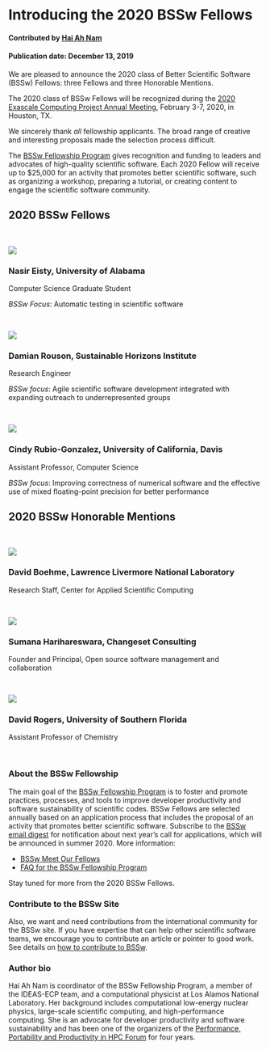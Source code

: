 # Introducing the 2020 BSSw Fellows

#### Contributed by [Hai Ah Nam](https://github.com/hnamLANL "Hai Ah Nam GitHub Profile")

#### Publication date: December 13, 2019

We are pleased to announce the 2020 class of Better Scientific Software (BSSw) Fellows: three Fellows and three Honorable Mentions.

The 2020 class of BSSw Fellows will be recognized during the [2020 Exascale Computing Project Annual Meeting](https://www.ecpannualmeeting.com), February 3-7, 2020, in Houston, TX.  

We sincerely thank _all_ fellowship applicants. The broad range of creative and interesting proposals made the selection process difficult.

The [BSSw Fellowship Program](https://bssw.io/fellowship) gives recognition and funding to leaders and advocates of high-quality scientific software. Each 2020 Fellow will receive up to $25,000 for an activity that promotes better scientific software, such as organizing a workshop, preparing a tutorial, or creating content to engage the scientific software community.  


## 2020 BSSw Fellows
<p>&nbsp;</p>

<div class='fellow'>
<div class='img_div'>
  <img src='https://github.com/betterscientificsoftware/images/raw/master/People_2020Blue_NasirEisty.png' class='logo' />
</div>  

<div class='short_bio'>
  <h3>Nasir Eisty, University of Alabama</h3>
  <p>Computer Science Graduate Student</p>
  <p><i>BSSw Focus</i>: Automatic testing in scientific software</p>
</div>  

<p>&nbsp;</p>

<div class='fellow'>
<div class='img_div'>
<img src='https://github.com/betterscientificsoftware/images/raw/master/People_2020Blue_DamianRouson.png' class='logo' />
</div>
  
<div class='short_bio'>
  <h3>Damian Rouson, Sustainable Horizons Institute</h3>
  <p>Research Engineer</p>
  <p><i>BSSw focus</i>: Agile scientific software development integrated with expanding outreach to underrepresented groups</p>
</div> 

<p>&nbsp;</p>

<div class='fellow'>
<div class='img_div'>
<img src='https://github.com/betterscientificsoftware/images/raw/master/People_2020Blue_CindyRubioGonz.png' class='logo' />
</div>

<div class='short_bio'>
  <h3>Cindy Rubio-Gonzalez, University of California, Davis</h3>
  <p>Assistant Professor, Computer Science</p>
  <p><i>BSSw focus</i>: Improving correctness of numerical software and the effective use of mixed floating-point precision for better performance</p>
</div> 

## 2020 BSSw Honorable Mentions
<p>&nbsp;</p>

<div class='fellow'>
<div class='img_div'>
<img src='https://github.com/betterscientificsoftware/images/raw/master/People_2020Blue_DavidBoehme.png' class='logo' />
</div>

<div class='short_bio'>
  <h3>David Boehme, Lawrence Livermore National Laboratory</h3>
  <p>Research Staff, Center for Applied Scientific Computing</p> 
</div>
  
<p>&nbsp;</p>

<div class='fellow'>
<div class='img_div'>
<img src='https://github.com/betterscientificsoftware/images/raw/master/People_2020Blue_SumanaHarihareswara.png' class='logo' />
</div>

<div class='short_bio'>
  <h3>Sumana Harihareswara, Changeset Consulting</h3>
  <p>Founder and Principal, Open source software management and collaboration</p>
</div>
  
<p>&nbsp;</p>

<div class='fellow'>
<div class='img_div'>
<img src='https://github.com/betterscientificsoftware/images/raw/master/People_2020Blue_David Rogers.png' class='logo' />
</div>

<div class='short_bio'>
  <h3>David Rogers, University of Southern Florida</h3>
  <p>Assistant Professor of Chemistry</p>
</div>

<p>&nbsp;</p>

### About the BSSw Fellowship
The main goal of the [BSSw Fellowship Program](https://bssw.io/fellowship) is to foster and promote practices, processes, and tools to improve developer productivity and software sustainability of scientific codes. BSSw Fellows are selected annually based on an application process that includes the proposal of an activity that promotes better scientific software. Subscribe to the [BSSw email digest](https://bssw.io/pages/receive-our-email-digest) for notification about next year’s call for applications, which will be announced in summer 2020.  More information:

- [BSSw Meet Our Fellows](https://bssw.io/pages/meet-our-fellows)
- [FAQ for the BSSw Fellowship Program](https://bssw.io/pages/bssw-fellowship-faq) 

Stay tuned for more from the 2020 BSSw Fellows. 

### Contribute to the BSSw Site
Also, we want and need contributions from the international community for the BSSw site.  If you have expertise that can help other scientific software teams, we encourage you to contribute an article or pointer to good work.  See details on [how to contribute to BSSw](https://bssw.io/pages/what-to-contribute-content-for-better-scientific-software).

### Author bio
Hai Ah Nam is coordinator of the BSSw Fellowship Program, a member of the IDEAS-ECP team, and a computational physicist at Los Alamos National Laboratory.  Her  background includes computational low-energy nuclear physics, large-scale scientific computing, and high-performance computing. She is an advocate for developer productivity and software sustainability and has been one of the organizers of the [Performance, Portability and Productivity in HPC Forum](https://p3hpcforum2020.alcf.anl.gov/) for four years.

<!---
Publish: yes
RSS update: 2019-12-13
Categories: collaboration
Topics: projects and organizations
Tags: bssw-article
Level: 2
Prerequisites: default
Aggregate: none
--->
